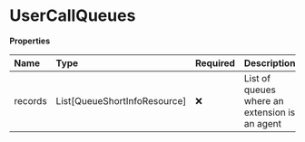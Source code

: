 # UserCallQueues

**Properties**

| Name    | Type                         | Required | Description                                   |
| :------ | :--------------------------- | :------- | :-------------------------------------------- |
| records | List[QueueShortInfoResource] | ❌       | List of queues where an extension is an agent |

<!-- This file was generated by liblab | https://liblab.com/ -->
